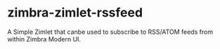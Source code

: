 # zimbra-zimlet-rssfeed
A Simple Zimlet that canbe used to subscribe to RSS/ATOM feeds from within Zimbra Modern UI.
